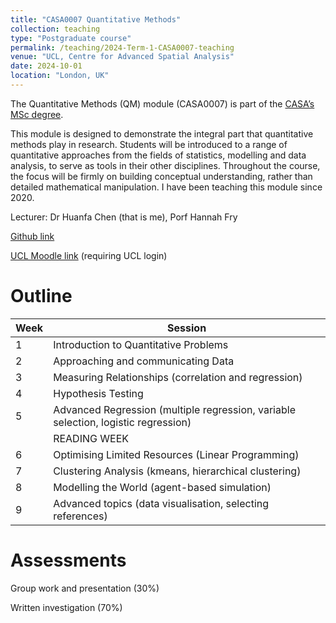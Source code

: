 ```yaml
---
title: "CASA0007 Quantitative Methods"
collection: teaching
type: "Postgraduate course"
permalink: /teaching/2024-Term-1-CASA0007-teaching
venue: "UCL, Centre for Advanced Spatial Analysis"
date: 2024-10-01
location: "London, UK"
---
```


The Quantitative Methods (QM) module (CASA0007) is part of the [CASA’s MSc degree](https://www.ucl.ac.uk/bartlett/casa/programmes).

This module is designed to demonstrate the integral part that quantitative methods play in research. Students will be introduced to a range of quantitative approaches from the fields of statistics, modelling and data analysis, to serve as tools in their other disciplines. Throughout the course, the focus will be firmly on building conceptual understanding, rather than detailed mathematical manipulation. I have been teaching this module since 2020.

Lecturer: Dr Huanfa Chen (that is me), Porf Hannah Fry

[Github link ](https://github.com/huanfachen/QM_2024)

[UCL Moodle link](https://moodle.ucl.ac.uk/course/view.php?id=42088) (requiring UCL login)

Outline
======

| Week | Session                                                      |
| ---- | ------------------------------------------------------------ |
| 1    | Introduction to Quantitative Problems                        |
| 2    | Approaching and communicating Data                           |
| 3    | Measuring Relationships (correlation and regression)         |
| 4    | Hypothesis Testing                                           |
| 5    | Advanced Regression (multiple regression, variable selection, logistic regression) |
|      | READING WEEK                                                 |
| 6    | Optimising Limited Resources (Linear Programming)            |
| 7    | Clustering Analysis (kmeans, hierarchical clustering)        |
| 8    | Modelling the World (agent-based simulation)                 |
| 9    | Advanced topics (data visualisation, selecting references)   |

Assessments
======

Group work and presentation (30%)

Written investigation (70%)